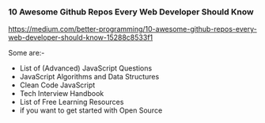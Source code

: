 ### 10 Awesome Github Repos Every Web Developer Should Know

https://medium.com/better-programming/10-awesome-github-repos-every-web-developer-should-know-15288c8533f1

Some are:-

- List of (Advanced) JavaScript Questions
- JavaScript Algorithms and Data Structures
- Clean Code JavaScript
- Tech Interview Handbook
- List of Free Learning Resources
-  if you want to get started with Open Source
